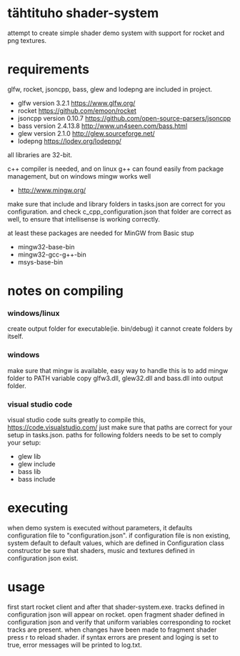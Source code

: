 # tähtituho shader-system
attempt to create simple shader demo system with support for rocket and png textures. 

# requirements
glfw, rocket, jsoncpp, bass, glew and lodepng are included in project.

- glfw version 3.2.1 https://www.glfw.org/
- rocket https://github.com/emoon/rocket
- jsoncpp version 0.10.7 https://github.com/open-source-parsers/jsoncpp
- bass version 2.4.13.8 http://www.un4seen.com/bass.html
- glew version 2.1.0 http://glew.sourceforge.net/
- lodepng https://lodev.org/lodepng/

all libraries are 32-bit.

c++ compiler is needed, and on linux g++ can found easily from package management, but on windows mingw works well
- http://www.mingw.org/
 
make sure that include and library folders in tasks.json are correct for you configuration. and check c_cpp_configuration.json that folder are correct as well, to ensure that intellisense is working correctly.

at least these packages are needed for MinGW from Basic stup
- mingw32-base-bin
- mingw32-gcc-g++-bin
- msys-base-bin
  
# notes on compiling
### windows/linux
create output folder for executable(ie. bin/debug) it cannot create folders by itself.

### windows
make sure that mingw is available, easy way to handle this is to add mingw folder to PATH variable
copy glfw3.dll, glew32.dll and bass.dll into output folder.

### visual studio code
visual studio code suits greatly to compile this, https://code.visualstudio.com/ just make sure that paths are correct for your setup in tasks.json. paths for following folders needs to be set to comply your setup:
- glew lib 
- glew include
- bass lib
- bass include

# executing
when demo system is executed without parameters, it defaults configuration file to "configuration.json".
if configuration file is non existing, system default to default values, which are defined in Configuration class constructor
be sure that shaders, music and textures defined in configuration json exist.

# usage
first start rocket client and after that shader-system.exe. tracks defined in configuration json will appear on rocket. open fragment shader defined in configuration json and verify that uniform variables corresponding to rocket tracks are present. when changes have been made to fragment shader press r to reload shader. if syntax errors are present and loging is set to true, error messages will be printed to log.txt. 
